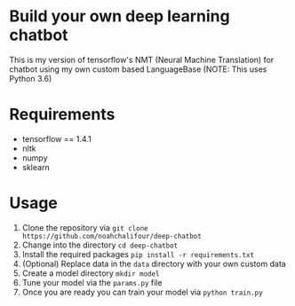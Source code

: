 # Build your own deep learning chatbot

This is my version of tensorflow's NMT (Neural Machine Translation) for chatbot using my own custom based LanguageBase (NOTE: This uses Python 3.6)

# Requirements

- tensorflow == 1.4.1
- nltk
- numpy
- sklearn

# Usage

1. Clone the repository via `git clone https://github.com/noahchalifour/deep-chatbot`
2. Change into the directory `cd deep-chatbot`
3. Install the required packages `pip install -r requirements.txt`
4. (Optional) Replace data in the `data` directory with your own custom data
5. Create a model directory `mkdir model`
6. Tune your model via the `params.py` file
7. Once you are ready you can train your model via `python train.py`
